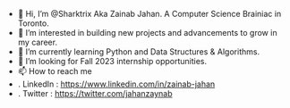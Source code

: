 - 👋 Hi, I’m @Sharktrix Aka Zainab Jahan. A Computer Science Brainiac in Toronto. 
- 👀 I’m interested in building new projects and advancements to grow in my career.
- 🌱 I’m currently learning Python and Data Structures & Algorithms. 
- 💞️ I’m looking for Fall 2023 internship opportunities. 
- 📫 How to reach me
- . LinkedIn : https://www.linkedin.com/in/zainab-jahan
- . Twitter : https://twitter.com/jahanzaynab
<!---
Sharktrix/Sharktrix is a ✨ special ✨ repository because its `README.md` (this file) appears on your GitHub profile.
You can click the Preview link to take a look at your changes.
--->
